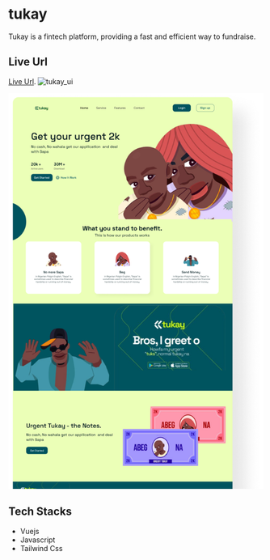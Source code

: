 # tukay

Tukay is a fintech platform, providing a fast and efficient way to fundraise.

## Live Url

 [Live Url](https://tukay-app-kohl.vercel.app).
![tukay_ui](https://github.com/EmmaUmeh/Tukay-App/assets/109001287/c372046d-7850-4e6e-b773-fb07c67b2268)


![Landing Page Ui](/public/tukay_ui.png)

## Tech Stacks
- Vuejs
- Javascript
- Tailwind Css
